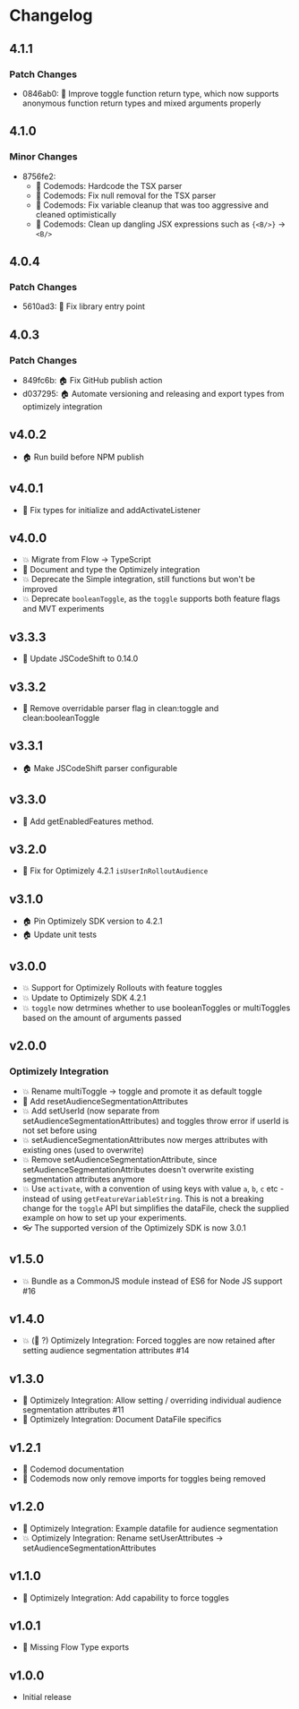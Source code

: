 # Changelog

## 4.1.1

### Patch Changes

- 0846ab0: :nail_care: Improve toggle function return type, which now supports anonymous function return types and mixed arguments properly

## 4.1.0

### Minor Changes

- 8756fe2:
  - :rocket: Codemods: Hardcode the TSX parser
  - :bug: Codemods: Fix null removal for the TSX parser
  - :bug: Codemods: Fix variable cleanup that was too aggressive and cleaned optimistically
  - :nail_care: Codemods: Clean up dangling JSX expressions such as `{<B/>}` -> `<B/>`

## 4.0.4

### Patch Changes

- 5610ad3: :bug: Fix library entry point

## 4.0.3

### Patch Changes

- 849fc6b: :house: Fix GitHub publish action
- d037295: :house: Automate versioning and releasing and export types from optimizely integration

## v4.0.2

- :house: Run build before NPM publish

## v4.0.1

- :nail_care: Fix types for initialize and addActivateListener

## v4.0.0

- :boom: Migrate from Flow -> TypeScript
- :memo: Document and type the Optimizely integration
- :boom: Deprecate the Simple integration, still functions but won't be improved
- :boom: Deprecate `booleanToggle`, as the `toggle` supports both feature flags and MVT experiments

## v3.3.3

- :nail_care: Update JSCodeShift to 0.14.0

## v3.3.2

- :nail_care: Remove overridable parser flag in clean:toggle and clean:booleanToggle

## v3.3.1

- :house: Make JSCodeShift parser configurable

## v3.3.0

- :rocket: Add getEnabledFeatures method.

## v3.2.0

- :bug: Fix for Optimizely 4.2.1 `isUserInRolloutAudience`

## v3.1.0

- :house: Pin Optimizely SDK version to 4.2.1
- :house: Update unit tests

## v3.0.0

- :boom: Support for Optimizely Rollouts with feature toggles
- :boom: Update to Optimizely SDK 4.2.1
- :boom: `toggle` now detrmines whether to use booleanToggles or multiToggles based on the amount of arguments passed

## v2.0.0

### Optimizely Integration

- :boom: Rename multiToggle -> toggle and promote it as default toggle
- :rocket: Add resetAudienceSegmentationAttributes
- :boom: Add setUserId (now separate from setAudienceSegmentationAttributes) and toggles throw error if userId is not set before using
- :boom: setAudienceSegmentationAttributes now merges attributes with existing ones (used to overwrite)
- :boom: Remove setAudienceSegmentationAttribute, since setAudienceSegmentationAttributes doesn't overwrite existing segmentation attributes anymore
- :boom: Use `activate`, with a convention of using keys with value `a`, `b`, `c` etc - instead of using `getFeatureVariableString`. This is not a breaking change for the `toggle` API but simplifies the dataFile, check the supplied example on how to set up your experiments.
- :eyeglasses: The supported version of the Optimizely SDK is now 3.0.1

## v1.5.0

- :boom: Bundle as a CommonJS module instead of ES6 for Node JS support #16

## v1.4.0

- :boom: (:bug: ?) Optimizely Integration: Forced toggles are now retained after setting audience segmentation attributes #14

## v1.3.0

- :rocket: Optimizely Integration: Allow setting / overriding individual audience segmentation attributes #11
- :memo: Optimizely Integration: Document DataFile specifics

## v1.2.1

- :memo: Codemod documentation
- :bug: Codemods now only remove imports for toggles being removed

## v1.2.0

- :memo: Optimizely Integration: Example datafile for audience segmentation
- :boom: Optimizely Integration: Rename setUserAttributes -> setAudienceSegmentationAttributes

## v1.1.0

- :rocket: Optimizely Integration: Add capability to force toggles

## v1.0.1

- :bug: Missing Flow Type exports

## v1.0.0

- Initial release

